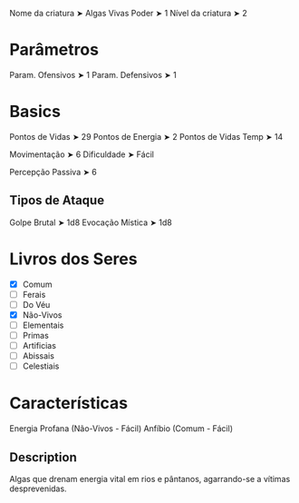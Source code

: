 Nome da criatura ➤ Algas Vivas
Poder ➤ 1
Nível da criatura ➤ 2

# Parâmetros 
Param. Ofensivos ➤ 1
Param. Defensivos ➤ 1

# Basics
Pontos de Vidas ➤ 29
Pontos de Energia ➤ 2
Pontos de Vidas Temp ➤ 14

Movimentação ➤ 6
Dificuldade ➤ Fácil

Percepção Passiva ➤ 6

## Tipos de Ataque
Golpe Brutal ➤ 1d8
Evocação Mística ➤ 1d8

# Livros dos Seres
- [x] Comum
- [ ] Ferais
- [ ] Do Véu
- [x] Não-Vivos
- [ ] Elementais
- [ ] Primas
- [ ] Artificias
- [ ] Abissais
- [ ] Celestiais

# Características
Energia Profana (Não-Vivos - Fácil)
Anfíbio (Comum - Fácil)

## Description
Algas que drenam energia vital em rios e pântanos, agarrando-se a vítimas desprevenidas.